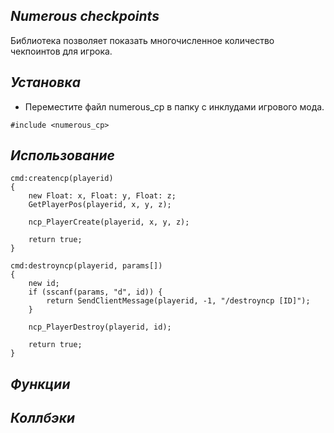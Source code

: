 ## *Numerous checkpoints*
Библиотека позволяет показать многочисленное количество чекпоинтов для игрока.

## *Установка*
- Переместите файл numerous_cp в папку с инклудами игрового мода.
```pawn
#include <numerous_cp>
```

## *Использование*
```pawn
cmd:createncp(playerid)
{
    new Float: x, Float: y, Float: z;
    GetPlayerPos(playerid, x, y, z);

    ncp_PlayerCreate(playerid, x, y, z);

	return true;
}

cmd:destroyncp(playerid, params[])
{
    new id;
    if (sscanf(params, "d", id)) {
        return SendClientMessage(playerid, -1, "/destroyncp [ID]");
    }

    ncp_PlayerDestroy(playerid, id);

    return true;
}
```

## *Функции*

## *Коллбэки*